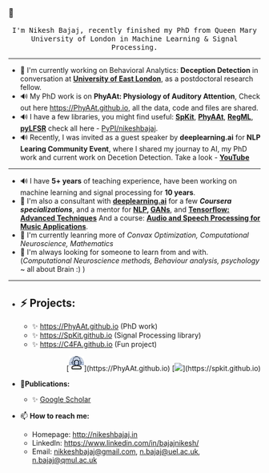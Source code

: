 ### 👋

<p align="center">
  <samp>I'm Nikesh Bajaj, recently finished my PhD from Queen Mary University of London in Machine Learning & Signal Processing.</samp>
</p>

__________

<!--
**Nikeshbajaj/nikeshbajaj** is a ✨ _special_ ✨ repository because its `README.md` (this file) appears on your GitHub profile.
-->

- 🔭 I'm currently working on Behavioral Analytics: **Deception Detection** in conversation at [**University of East London**](https://www.uel.ac.uk/staff/b/nikesh-bajaj), as a postdoctoral research fellow.
- 🔊 My PhD work is on **PhyAAt: Physiology of Auditory Attention**, Check out here https://PhyAAt.github.io, all the data, code and files are shared.
- 🔊 I have a few libraries, you might find useful: [**SpKit**](https://SpKit.github.io), [**PhyAAt**](https://PhyAAt.github.io), [**RegML**](https://pypi.org/project/regml/), [**pyLFSR**](https://pypi.org/project/pylfsr/) check all here - [PyPI/nikeshbajaj](https://pypi.org/user/nikeshbajaj/).
- 🔊 Recently, I was invited as a guest speaker by **deeplearning.ai** for **NLP Learing Community Event**, where I shared my journay to AI, my PhD work and current work on Decetion Detection. Take a look - [**YouTube**](https://www.youtube.com/watch?v=vMnBE9FF9vg)
-------
- 🔊 I have **5+ years** of teaching experience, have been working on machine learning and signal processing for **10 years**.
- 👯 I'm also a consultant with [**deeplearning.ai**](https://www.deeplearning.ai/) for a few ***Coursera specializations***, and a mentor for **[NLP](https://www.coursera.org/specializations/natural-language-processing), [GANs](https://www.coursera.org/specializations/generative-adversarial-networks-gans)**, and **[Tensorflow: Advanced Techniques](https://www.coursera.org/specializations/tensorflow-advanced-techniques)** And a course:  [**Audio and Speech Processing for Music Applications**](https://www.coursera.org/learn/audio-signal-processing).
- 🌱 I'm currently leanring more of *Convax Optimization, Computational Neuroscience, Mathematics* 
- 🤔 I'm always looking for someone to learn from and with. (*Computational Neuroscience methods, Behaviour analysis, psychology* ~ all about Brain :) )      
<!--
- 👯 I’m looking to collaborate on ..
- 💬 Ask me about ...https://github.com/PhyAAt/PhyAAt.github.io/blob/master/assets/logos/phyaat_logo%20-%20Copy.png
-->
-------
- ⚡ **Projects:**
  ---
  - ✨ https://PhyAAt.github.io (PhD work)
  - ✨ https://SpKit.github.io  (Signal Processing library)
  - ✨ https://C4FA.github.io (Fun project)
  <p align="right">[<img src="https://github.com/PhyAAt/PhyAAt.github.io/blob/master/assets/logos/phyaat_logo%20-%20Copy.png" width=30px/>](https://PhyAAt.github.io)
  [<img src="https://github.com/spkit/spkit.github.io/blob/master/_static/logo.png" width=50px/>](https://spkit.github.io)
  </p>
  
- 🌱**Publications:**
  - ✨ [Google Scholar](https://scholar.google.co.in/citations?user=UEOU4boAAAAJ&hl=en)
- 📫 **How to reach me:**
   - Homepage: http://nikeshbajaj.in
   - LinkedIn: https://www.linkedin.com/in/bajajnikesh/
   - Email: nikkeshbajaj@gmail.com, n.bajaj@uel.ac.uk, n.bajaj@qmul.ac.uk

